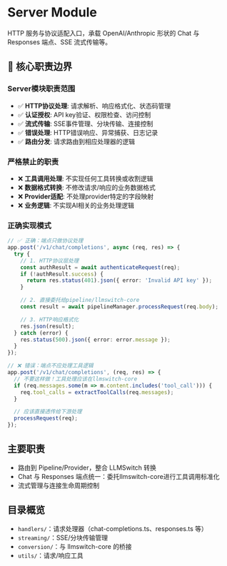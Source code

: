 # Server Module

HTTP 服务与协议适配入口，承载 OpenAI/Anthropic 形状的 Chat 与 Responses 端点、SSE 流式传输等。

## 🚨 核心职责边界

### **Server模块职责范围**
- ✅ **HTTP协议处理**: 请求解析、响应格式化、状态码管理
- ✅ **认证授权**: API key验证、权限检查、访问控制
- ✅ **流式传输**: SSE事件管理、分块传输、连接控制
- ✅ **错误处理**: HTTP错误响应、异常捕获、日志记录
- ✅ **路由分发**: 请求路由到相应处理器的逻辑

### **严格禁止的职责**
- ❌ **工具调用处理**: 不实现任何工具转换或收割逻辑
- ❌ **数据格式转换**: 不修改请求/响应的业务数据格式
- ❌ **Provider适配**: 不处理provider特定的字段映射
- ❌ **业务逻辑**: 不实现AI相关的业务处理逻辑

### **正确实现模式**
```typescript
// ✅ 正确：端点只做协议处理
app.post('/v1/chat/completions', async (req, res) => {
  try {
    // 1. HTTP协议层处理
    const authResult = await authenticateRequest(req);
    if (!authResult.success) {
      return res.status(401).json({ error: 'Invalid API key' });
    }

    // 2. 直接委托给pipeline/llmswitch-core
    const result = await pipelineManager.processRequest(req.body);

    // 3. HTTP响应格式化
    res.json(result);
  } catch (error) {
    res.status(500).json({ error: error.message });
  }
});

// ❌ 错误：端点不应处理工具逻辑
app.post('/v1/chat/completions', (req, res) => {
  // 不要这样做！工具处理应该在llmswitch-core
  if (req.messages.some(m => m.content.includes('tool_call'))) {
    req.tool_calls = extractToolCalls(req.messages);
  }

  // 应该直接透传给下游处理
  processRequest(req);
});
```

## 主要职责
- 路由到 Pipeline/Provider，整合 LLMSwitch 转换
- Chat 与 Responses 端点统一：委托llmswitch-core进行工具调用标准化
- 流式管理与连接生命周期控制

## 目录概览
- `handlers/`：请求处理器（chat-completions.ts、responses.ts 等）
- `streaming/`：SSE/分块传输管理
- `conversion/`：与 llmswitch-core 的桥接
- `utils/`：请求/响应工具


